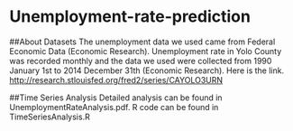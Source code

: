 # Unemployment-rate-prediction

##About Datasets
The unemployment data we used came from Federal Economic Data (Economic Research). Unemployment rate in Yolo County was recorded monthly and the data we used were collected from 1990 January 1st to 2014 December 31th (Economic Research).
Here is the link. http://research.stlouisfed.org/fred2/series/CAYOLO3URN

##Time Series Analysis
Detailed analysis can be found in UnemploymentRateAnalysis.pdf.
R code can be found in TimeSeriesAnalysis.R


